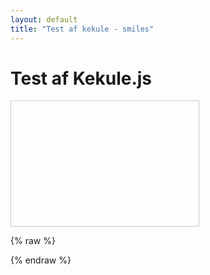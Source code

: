```yaml
---
layout: default
title: "Test af kekule - smiles"
---
```


# Test af Kekule.js

<div id="molviewer" style="width: 300px; height: 200px; border: 1px solid #ccc;"></div>

{% raw %}
<script>
  document.addEventListener("DOMContentLoaded", function() {
    const mol = Kekule.IO.loadFormatData('CCO', 'smi'); // Etanol som testmolekyle
    const viewer = new Kekule.ChemWidget.Viewer(document.getElementById('molviewer'));
    viewer.setChemObj(mol);
  });
</script>
{% endraw %}
